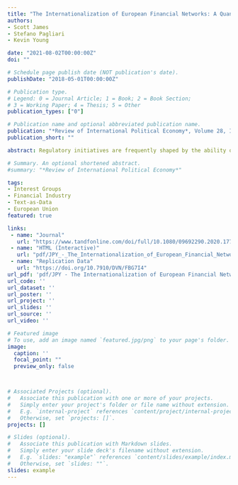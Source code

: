 ```yaml
---
title: "The Internationalization of European Financial Networks: A Quantitative Text Analysis of EU Consultation Responses"
authors:
- Scott James
- Stefano Pagliari
- Kevin Young

date: "2021-08-02T00:00:00Z"
doi: ""

# Schedule page publish date (NOT publication's date).
publishDate: "2018-05-01T00:00:00Z"

# Publication type.
# Legend: 0 = Journal Article; 1 = Book; 2 = Book Section;
# 3 = Working Paper; 4 = Thesis; 5 = Other
publication_types: ["0"]

# Publication name and optional abbreviated publication name.
publication: "*Review of International Political Economy*, Volume 28, Issue 4, pp. 898-925, DOI: 10.1080/09692290.2020.1779781"
publication_short: ""

abstract: Regulatory initiatives are frequently shaped by the ability of the financial industry to build alliances across the wider business community. Yet comparative and international political economy scholarship remains divided over how to explain the resulting networks of financial lobbying. Using quantitative text analysis of 8000 responses to EU financial regulatory consultations between 2010 and 2018, we map patterns of lobbying coordination based on co-signing and text re-use in consultation responses for the first time. This unique dataset is used to analyse hitherto hidden patterns of domestic and cross-border coordination by financial organizations within and between European countries. We find that while distinctive national lobbying networks persist at the country level, the internationalization of financial actors is statistically associated with the formation of coordination ties with foreign financial actors. This suggests that European financial integration has facilitated the emergence of new cross-border alliances which complement – rather than substitute for – existing domestic financial interest coalitions. We argue that the text-as-data approach employed here makes an important new contribution to scholarship on business power and the political economy of Europe.

# Summary. An optional shortened abstract.
#summary: "*Review of International Political Economy*"

tags:
- Interest Groups
- Financial Industry
- Text-as-Data
- European Union
featured: true

links:
 - name: "Journal"
   url: "https://www.tandfonline.com/doi/full/10.1080/09692290.2020.1779781"
 - name: "HTML (Interactive)"
   url: "pdf/JPY_-_The_Internationalization_of_European_Financial_Networks.html"
 - name: "Replication Data"
   url: "https://doi.org/10.7910/DVN/FBG7I4"
url_pdf: 'pdf/JPY - The Internationalization of European Financial Networks_Final.pdf'
url_code: ''
url_dataset: ''
url_poster: ''
url_project: '' 
url_slides: ''
url_source: ''
url_video: ''

# Featured image
# To use, add an image named `featured.jpg/png` to your page's folder. 
image:
  caption: ''
  focal_point: ""
  preview_only: false



# Associated Projects (optional).
#   Associate this publication with one or more of your projects.
#   Simply enter your project's folder or file name without extension.
#   E.g. `internal-project` references `content/project/internal-project/index.md`.
#   Otherwise, set `projects: []`.
projects: []

# Slides (optional).
#   Associate this publication with Markdown slides.
#   Simply enter your slide deck's filename without extension.
#   E.g. `slides: "example"` references `content/slides/example/index.md`.
#   Otherwise, set `slides: ""`.
slides: example
---
```

 
